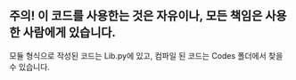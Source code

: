 주의!
이 코드를 사용한는 것은 자유이나, 모든 책임은 사용한 사람에게 있습니다.
-------------------------------------------------------
모듈 형식으로 작성된 코드는 Lib.py에 있고,
컴파일 된 코드는 Codes 폴더에서 찾을 수 있습니다.

